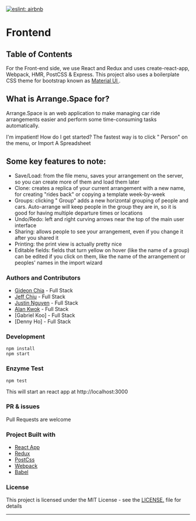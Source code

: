 [![eslint: airbnb](https://img.shields.io/badge/eslint-airbnb-%23fd5c63.svg)](https://www.npmjs.com/package/eslint-config-airbnb)

# Frontend

## Table of Contents

For the Front-end side, we use React and Redux and uses create-react-app, Webpack, HMR, PostCSS & Express. This project also uses a boilerplate CSS theme for bootstrap known as [Material UI ](https://material-ui.com/).

## What is Arrange.Space for?
Arrange.Space is an web application to make managing car ride arrangements easier and perform some time-consuming tasks automatically. 

I'm impatient! How do I get started?
The fastest way is to click " Person" on the menu, or Import A Spreadsheet 

## Some key features to note:
* Save/Load: from the file menu, saves your arrangement on the server, so you can create more of them and load them later
* Clone: creates a replica of your current arrangement with a new name, for creating "rides back" or copying a template week-by-week
* Groups: clicking " Group" adds a new horizontal grouping of people and cars. Auto-arrange will keep people in the group they are in, so it is good for having multiple departure times or locations
* Undo/Redo: left and right curving arrows near the top of the main user interface
* Sharing: allows people to see your arrangement, even if you change it after you shared it
* Printing: the print view is actually pretty nice
* Editable fields: fields that turn yellow on hover (like the name of a group) can be edited if you click on them, like the name of the arrangement or peoples' names in the import wizard


### Authors and Contributors
- [Gideon Chia](https://www.linkedin.com/in/gideon-chia-8573bb30/) - Full Stack
- [Jeff Chiu](https://www.linkedin.com/in/jeffchiu1) - Full Stack
- [Justin Nguyen](https://www.linkedin.com/in/justin-nguyen-42b1a8120/) - Full Stack
- [Alan Kwok](https://www.linkedin.com/in/atkwok/) - Full Stack
- [Gabriel Koo] - Full Stack
- [Denny Ho] - Full Stack

### Development
```
npm install
npm start
```

### Enzyme Test
```
npm test
```
This will start an react app at http://localhost:3000

### PR & issues
Pull Requests are welcome

### Project Built with
- [React App](https://github.com/facebook/create-react-app)
- [Redux](https://www.npmjs.com/package/react-redux)
- [PostCss](https://github.com/postcss/postcss)
- [Webpack](https://www.npmjs.com/package/webpack)
- [Babel](https://github.com/babel/babel-loader)

### License
This project is licensed under the MIT License - see the [LICENSE.](https://tldrlegal.com/license/mit-license) file for details

-------------------
